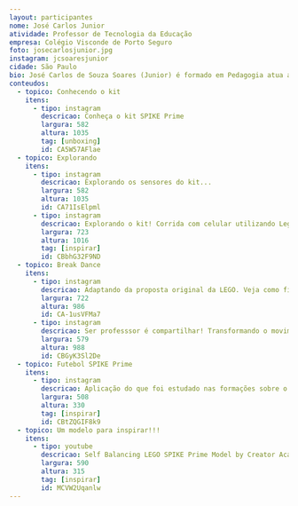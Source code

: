 ```yaml
---
layout: participantes
nome: José Carlos Junior
atividade: Professor de Tecnologia da Educação
empresa: Colégio Visconde de Porto Seguro
foto: josecarlosjunior.jpg
instagram: jcsoaresjunior
cidade: São Paulo
bio: José Carlos de Souza Soares (Junior) é formado em Pedagogia atua a 12 anos com tecnologia educacional em aulas de informática, robótica e lógica de programação, possui certificação internacional pela Lego Education dedicada ao desenvolvimento de metodologias de ensino focados em STEM, é atualmente professor de Tecnologia da Educação no Colégio Visconde de Porto Seguro.
conteudos:
  - topico: Conhecendo o kit
    itens: 
      - tipo: instagram
        descricao: Conheça o kit SPIKE Prime
        largura: 582
        altura: 1035
        tag: [unboxing] 
        id: CA5W57AFlae
  - topico: Explorando
    itens: 
      - tipo: instagram
        descricao: Explorando os sensores do kit... 
        largura: 582
        altura: 1035
        id: CA71IsElpml
      - tipo: instagram
        descricao: Explorando o kit! Corrida com celular utilizando Lego como controle. Kit Spike Prime Education 🤓 
        largura: 723
        altura: 1016
        tag: [inspirar]
        id: CBbhG32F9ND
  - topico: Break Dance
    itens: 
      - tipo: instagram
        descricao: Adaptando da proposta original da LEGO. Veja como ficou...
        largura: 722
        altura: 986
        id: CA-1usVFMa7
      - tipo: instagram
        descricao: Ser professsor é compartilhar! Transformando o movimento dos braços de Pitch para Yaw. Detalhes da adaptação neste vídeo. 🙂😉 *Não falei no vídeo que o corpo do robô faz o movimento Roll.
        largura: 579
        altura: 988
        id: CBGyK3Sl2De
  - topico: Futebol SPIKE Prime
    itens:
      - tipo: instagram
        descricao: Aplicação do que foi estudado nas formações sobre o novo kit Lego Spike Prime. Fiz a construção onde o Jogador azul e o Jogador vermelho disputam uma partida de pênaltis e ganha aquele que fizer 3 gols!! Ao chegar na pontuação é tocado um som e a peça com a cor do vencedor é indicada...
        largura: 508
        altura: 330
        tag: [inspirar] 
        id: CBtZQGIF8k9
  - topico: Um modelo para inspirar!!!
    itens: 
      - tipo: youtube
        descricao: Self Balancing LEGO SPIKE Prime Model by Creator Academy Australia
        largura: 590
        altura: 315
        tag: [inspirar] 
        id: MCVW2Uqanlw
---
```

